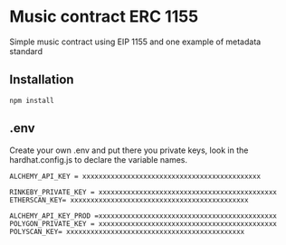 # Music contract ERC 1155

Simple music contract using EIP 1155 and one example of metadata standard

## Installation
```
npm install
```


## .env

Create your own .env and put there you private keys, look in the hardhat.config.js to declare the variable names.
```
ALCHEMY_API_KEY = xxxxxxxxxxxxxxxxxxxxxxxxxxxxxxxxxxxxxxxxxxxx

RINKEBY_PRIVATE_KEY = xxxxxxxxxxxxxxxxxxxxxxxxxxxxxxxxxxxxxxxxxxxx
ETHERSCAN_KEY= xxxxxxxxxxxxxxxxxxxxxxxxxxxxxxxxxxxxxxxxxxxx

ALCHEMY_API_KEY_PROD =xxxxxxxxxxxxxxxxxxxxxxxxxxxxxxxxxxxxxxxxxxxx
POLYGON_PRIVATE_KEY = xxxxxxxxxxxxxxxxxxxxxxxxxxxxxxxxxxxxxxxxxxxx
POLYSCAN_KEY= xxxxxxxxxxxxxxxxxxxxxxxxxxxxxxxxxxxxxxxxxxxx
```

